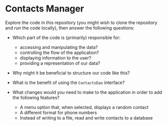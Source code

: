 # Contacts Manager

Explore the code in this repository (you might wish to clone the repository and
run the code locally), then answer the following questions:

- Which part of the code is (primarily) responsible for:

    - accessing and manipulating the data?
    - controlling the flow of the application?
    - displaying information to the user?
    - providing a representation of our data?

- Why might it be beneficial to structure our code like this?

- What is the benefit of using the `ContactsDao` interface?

- What changes would you need to make to the application in order to add the
  following features?

    - A menu option that, when selected, displays a random contact
    - A different format for phone numbers
    - Instead of writing to a file, read and write contacts to a database
